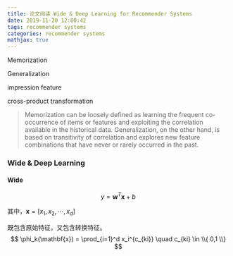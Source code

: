 ```yaml
---
title: 论文阅读 Wide & Deep Learning for Recommender Systems
date: 2019-11-20 12:00:42
tags: recommender systems
categories: recommender systems
mathjax: true
---
```




Memorization

Generalization

impression feature

cross-product transformation





> Memorization can be loosely defined as learning the frequent co-occurrence of items or features and exploiting the correlation available in the historical data. Generalization, on the other hand, is based on transitivity of correlation and explores new feature combinations that have never or rarely occurred in the past. 



### Wide & Deep Learning

#### Wide

$$
y = \mathbf{w}^T \mathbf{x} + b
$$

其中，$\mathbf{x} = [x_1,x_2,\cdots,x_d]$

既包含原始特征，又包含转换特征。
$$
\phi_k(\mathbf{x}) = \prod_{i=1}^d x_i^{c_{ki}} \quad  c_{ki} \in \\{ 0,1 \\}
$$

